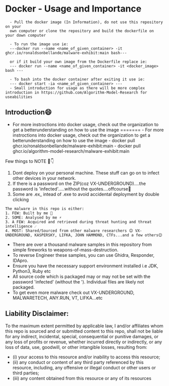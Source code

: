 

# Docker - Usage and Importance
      - Pull the docker image (In Information), do not use this repository on your
      own computer or clone the repository and build the dockerfile on your down computer

      - To run the image use ie:
      ---docker run --name <name_of_given_container> -it ghcr.io/ronaldsonbellande/malware-exhibit:main bash---

      or if it build your own image from the Dockerfile replace ie:
      --- docker run --name <name_of_given_container> -it <docker_image> bash ---

      - To bash into the docker container after exiting it use ie:
      --- docker start -ia <name_of_given_container> ---
      - Small introduction for usage as there will be more complex introduction in https://github.com/Algorithm-Model-Research for useabilities


Introduction😄
------------
- For more instroctions into docker usage, check out the organization to get a betterunderstanding on how to use the image
=======
      - For more instroctions into docker usage, check out the organization to get a betterunderstanding on how to use the image
      - docker pull ghcr.io/ronaldsonbellande/malware-exhibit:main
      - docker pull ghcr.io/algorithm-model-research/malware-exhibit:main

Few things to NOTE 📝👇
1. Dont deploy on your personal machine. These stuff can go on to infect other devices in your network.
2. If there is a password on the ZIP(coz VX-UNDERGROUND)....the password is 'infected'.....without the quotes....offcourse🤭
3. Some are .ex_ intead of .exe to avoid accidental deployment by double clicking

```
The malware in this repo is either:
1. FEW: Built by me 🤭
2. SOME: Analysed by me ⚡
3. A FEW: Acquired and retrieved during threat hunting and threat intelligence ☄️
4. MOST: Shared/Sourced from other malware researchers 😊 VX-UNDERGROUND, KASPERSKY, LIFKA, JOHN HAMMOND, CTFs...and a few others😊
```

- There are over a thousand malware samples in this repository from simple fireworks to weapons-of-mass-destruction.
- To reverse Engineer these samples, you can use Ghidra, Responder, IDApro.
- Ensure you have the necessary support environment installed i.e JDK, Python3, Ruby etc
- All source code which is packaged may or may not be set with the password 'infected' (without the '). Individual files are likely not packaged.
- To get even more malware check out VX-UNDERGROUND, MALWARETECH, ANY.RUN, VT, LIFKA...etc

## Liability Disclaimer:

To the maximum extent permitted by applicable law, I and/or affiliates whom this repo is sourced and or submitted content to this repo, shall not be liable for any indirect, incidental, special, consequential or punitive damages, or any loss of profits or revenue, whether incurred directly or indirectly, or any loss of data, use, goodwill, or other intangible losses, resulting from:

- (i) your access to this resource and/or inability to access this resource;
- (ii) any conduct or content of any third party referenced by this resource, including, any offensive or illegal conduct or other users or third parties;
- (iii) any content obtained from this resource or any of its resources
